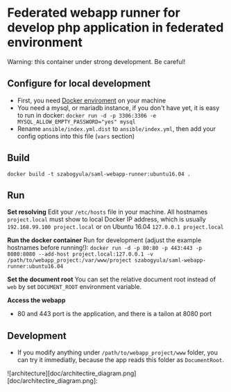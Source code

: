 Federated webapp runner for develop php application in federated environment
=============================================================================

Warning: this container under strong development. Be careful!

Configure for local development
--------------------------------

* First, you need [Docker enviroment](https://docker.com/toolbox) on your machine
* You need a mysql, or mariadb instance, if you don't have yet, it is easy to run in docker: `docker run -d -p 3306:3306 -e MYSQL_ALLOW_EMPTY_PASSWORD="yes" mysql`
* Rename `ansible/index.yml.dist` to `ansible/index.yml`, then add your config options into this file (`vars` section)


Build
-----

`docker build -t szabogyula/saml-webapp-runner:ubuntu16.04 .`

Run
---

__Set resolving__
 Edit your `/etc/hosts` file in your machine. All hostnames `project.local` must show to local Docker IP address, which is usually `192.168.99.100 project.local` or on Ubuntu 16.04 `127.0.0.1 project.local`

__Run the docker container__
Run for development (adjust the example hostnames before running!): `docker run -d -p 80:80 -p 443:443 -p 8080:8080 --add-host project.local:127.0.0.1
 -v /path/to/webapp_project:/var/www/project szabogyula/saml-webapp-runner:ubuntu16.04
 `

__Set the document root__
You can set the relative document root instead of `web` by set `DOCUMENT_ROOT` environment variable.

__Access the webapp__
* 80 and 443 port is the application, and there is a tailon at 8080 port
 
Development
-----------

* If you modify anything under `/path/to/webapp_project/www` folder, you can try it immediatly, because the app reads this folder as `DocumentRoot`.


![architecture][doc/architectire_diagram.png]
[doc/architectire_diagram.png]: 
